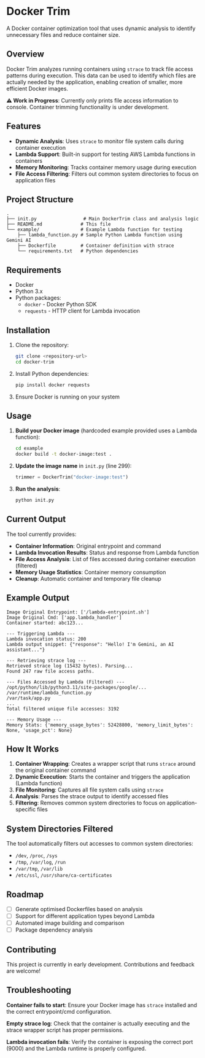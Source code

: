 # Docker Trim

A Docker container optimization tool that uses dynamic analysis to identify unnecessary files and reduce container size.

## Overview

Docker Trim analyzes running containers using `strace` to track file access patterns during execution. This data can be used to identify which files are actually needed by the application, enabling creation of smaller, more efficient Docker images.

**⚠️ Work in Progress**: Currently only prints file access information to console. Container trimming functionality is under development.

## Features

- **Dynamic Analysis**: Uses `strace` to monitor file system calls during container execution
- **Lambda Support**: Built-in support for testing AWS Lambda functions in containers
- **Memory Monitoring**: Tracks container memory usage during execution
- **File Access Filtering**: Filters out common system directories to focus on application files

## Project Structure

```
.
├── init.py                 # Main DockerTrim class and analysis logic
├── README.md              # This file
└── example/               # Example Lambda function for testing
    ├── lambda_function.py # Sample Python Lambda function using Gemini AI
    ├── Dockerfile         # Container definition with strace
    └── requirements.txt   # Python dependencies
```

## Requirements

- Docker
- Python 3.x
- Python packages:
  - `docker` - Docker Python SDK
  - `requests` - HTTP client for Lambda invocation

## Installation

1. Clone the repository:

   ```bash
   git clone <repository-url>
   cd docker-trim
   ```

2. Install Python dependencies:

   ```bash
   pip install docker requests
   ```

3. Ensure Docker is running on your system

## Usage

1. **Build your Docker image** (hardcoded example provided uses a Lambda function):

   ```bash
   cd example
   docker build -t docker-image:test .
   ```

2. **Update the image name** in `init.py` (line 299):

   ```python
   trimmer = DockerTrim("docker-image:test")
   ```

3. **Run the analysis**:
   ```bash
   python init.py
   ```

## Current Output

The tool currently provides:

- **Container Information**: Original entrypoint and command
- **Lambda Invocation Results**: Status and response from Lambda function
- **File Access Analysis**: List of files accessed during container execution (filtered)
- **Memory Usage Statistics**: Container memory consumption
- **Cleanup**: Automatic container and temporary file cleanup

## Example Output

```
Image Original Entrypoint: ['/lambda-entrypoint.sh']
Image Original Cmd: ['app.lambda_handler']
Container started: abc123...

--- Triggering Lambda ---
Lambda invocation status: 200
Lambda output snippet: {"response": "Hello! I'm Gemini, an AI assistant..."}

--- Retrieving strace log ---
Retrieved strace log (15432 bytes). Parsing...
Found 247 raw file access paths.

--- Files Accessed by Lambda (Filtered) ---
/opt/python/lib/python3.11/site-packages/google/...
/var/runtime/lambda_function.py
/var/task/app.py
...
Total filtered unique file accesses: 3192

--- Memory Usage ---
Memory Stats: {'memory_usage_bytes': 52428800, 'memory_limit_bytes': None, 'usage_pct': None}
```

## How It Works

1. **Container Wrapping**: Creates a wrapper script that runs `strace` around the original container command
2. **Dynamic Execution**: Starts the container and triggers the application (Lambda function)
3. **File Monitoring**: Captures all file system calls using `strace`
4. **Analysis**: Parses the strace output to identify accessed files
5. **Filtering**: Removes common system directories to focus on application-specific files

## System Directories Filtered

The tool automatically filters out accesses to common system directories:

- `/dev`, `/proc`, `/sys`
- `/tmp`, `/var/log`, `/run`
- `/var/tmp`, `/var/lib`
- `/etc/ssl`, `/usr/share/ca-certificates`

## Roadmap

- [ ] Generate optimised Dockerfiles based on analysis
- [ ] Support for different application types beyond Lambda
- [ ] Automated image building and comparison
- [ ] Package dependency analysis

## Contributing

This project is currently in early development. Contributions and feedback are welcome!

## Troubleshooting

**Container fails to start**: Ensure your Docker image has `strace` installed and the correct entrypoint/cmd configuration.

**Empty strace log**: Check that the container is actually executing and the strace wrapper script has proper permissions.

**Lambda invocation fails**: Verify the container is exposing the correct port (9000) and the Lambda runtime is properly configured.
